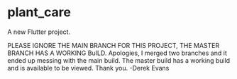 # plant_care

A new Flutter project.

PLEASE IGNORE THE MAIN BRANCH FOR THIS PROJECT, THE MASTER BRANCH HAS A WORKING BuILD. Apologies, I merged two branches and it ended up messing with the main build. The master build has a working build and is available to be viewed. Thank you. -Derek Evans
